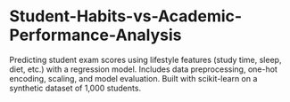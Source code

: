 # Student-Habits-vs-Academic-Performance-Analysis
Predicting student exam scores using lifestyle features (study time, sleep, diet, etc.) with a regression model. Includes data preprocessing, one-hot encoding, scaling, and model evaluation. Built with scikit-learn on a synthetic dataset of 1,000 students.

